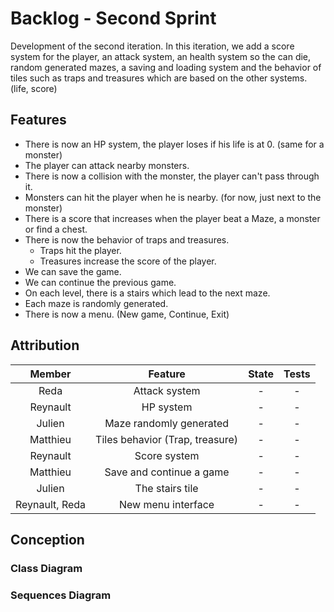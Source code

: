 # Backlog - Second Sprint

Development of the second iteration. In this iteration, we add a score system for the player, an attack system, 
an health system so the can die, random generated mazes, a saving and loading system and the 
behavior of tiles such as traps and treasures which are based on the other systems. (life, score) 

## Features

- There is now an HP system, the player loses if his life is at 0. (same for a monster)
- The player can attack nearby monsters.
- There is now a collision with the monster, the player can't pass through it.
- Monsters can hit the player when he is nearby. (for now, just next to the monster)
- There is a score that increases when the player beat a Maze, a monster or find a chest.
- There is now the behavior of traps and treasures.
    - Traps hit the player.
    - Treasures increase the score of the player.
- We can save the game.
- We can continue the previous game.
- On each level, there is a stairs which lead to the next maze.
- Each maze is randomly generated.
- There is now a menu. (New game, Continue, Exit)

## Attribution

|     Member     |             Feature             | State | Tests |
|:--------------:|:-------------------------------:|:-----:|:-----:|
|      Reda      | Attack system                   |   -   |   -   |
|    Reynault    | HP system                       |   -   |   -   |
|     Julien     | Maze randomly generated         |   -   |   -   |
|    Matthieu    | Tiles behavior (Trap, treasure) |   -   |   -   |
|    Reynault    | Score system                    |   -   |   -   |
|    Matthieu    | Save and continue a game        |   -   |   -   |
|     Julien     | The stairs tile                 |   -   |   -   |
| Reynault, Reda | New menu interface              |   -   |   -   |

## Conception

### Class Diagram

### Sequences Diagram
